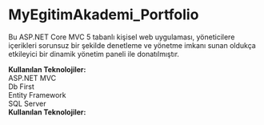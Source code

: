 # MyEgitimAkademi_Portfolio
Bu ASP.NET Core MVC 5 tabanlı kişisel web uygulaması, yöneticilere içerikleri sorunsuz bir şekilde denetleme ve yönetme imkanı sunan oldukça etkileyici bir dinamik yönetim paneli ile donatılmıştır.
<br>

**Kullanılan Teknolojiler:**<br>
ASP.NET MVC <br>
Db First <br>
Entity Framework <br>
SQL Server <br>
**Kullanılan Teknolojiler:**<br>
